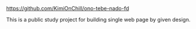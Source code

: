 https://github.com/KimiOnChill/ono-tebe-nado-fd

This is a public study project for building single web page by  given design.